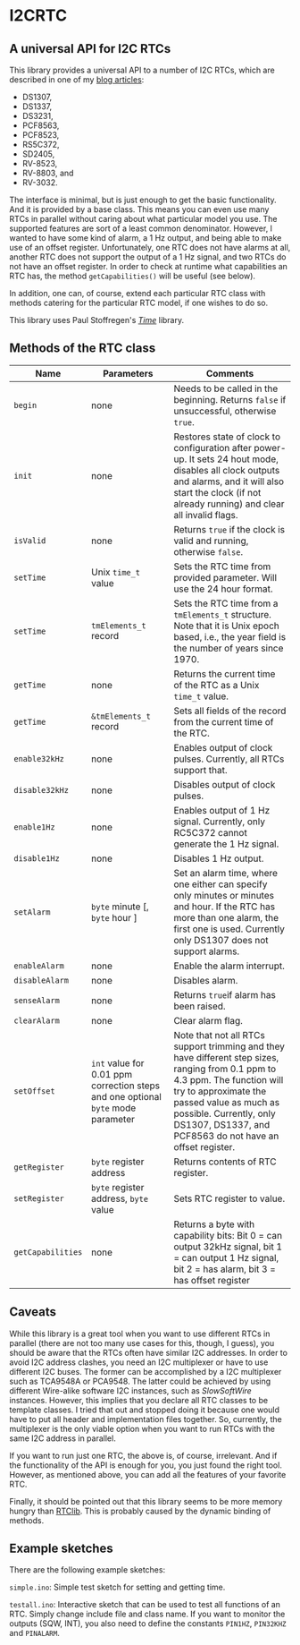 # I2CRTC



## A universal API for I2C RTCs

This library provides a universal API to a number of I2C RTCs, which are described in one of my [blog articles](https://hinterm-ziel.de/index.php/2023/02/24/everything-you-wanted-to-know-about-real-time-clocks-but-were-afraid-to-ask/):

* DS1307,
* DS1337,
* DS3231,
* PCF8563,
* PCF8523,
* RS5C372,
* SD2405,
* RV-8523,
* RV-8803, and
* RV-3032.

The interface is minimal, but is just enough to get the basic functionality. And it is provided by a base class. This means you can even use many RTCs in parallel without caring about what particular model you use. The supported features are sort of a least common denominator. However, I wanted to have some kind of alarm, a 1 Hz output, and being able to make use of an offset register. Unfortunately, one RTC does not have alarms at all, another RTC does not support the output of a 1 Hz signal, and two RTCs do not have an offset register. In order to check at runtime what capabilities an RTC has, the method `getCapabilities()` will be useful (see below).

In addition, one can, of course, extend each particular RTC class with methods catering for the particular RTC model, if one wishes to do so.

This library uses Paul Stoffregen's [*Time*](https://github.com/PaulStoffregen/Time) library.

## Methods of the RTC class

| Name           | Parameters                                      | Comments                                                     |
| -------------- | ----------------------------------------------- | ------------------------------------------------------------ |
| `begin`        | none                             | Needs to be called in the beginning. Returns `false` if unsuccessful, otherwise `true`. |
| `init`        | none                                             | Restores state of clock to configuration after power-up. It sets 24 hout mode, disables all clock outputs and alarms, and it will also start the clock (if not already running) and clear all invalid flags. |
| `isValid`      | none                                            | Returns `true` if the clock is valid and running, otherwise `false`. |
| `setTime`      | Unix `time_t` value                           | Sets the RTC time from provided parameter. Will use the 24 hour format. |
| `setTime` | `tmElements_t` record | Sets the RTC time from a `tmElements_t` structure. Note that it is Unix epoch based, i.e., the year field is the number of years since 1970. |
| `getTime`      | none                                            | Returns the current time of the RTC as a Unix `time_t` value. |
| `getTime` | `&tmElements_t` record | Sets all fields of the record from the current time of the RTC. |
| `enable32kHz`  | none                                            | Enables output of clock pulses. Currently, all RTCs support that.                            |
| `disable32kHz` | none                                            | Disables output of clock pulses.                             |
| `enable1Hz`    | none                                            | Enables output of 1 Hz signal.  Currently, only RC5C372 cannot generate the 1 Hz signal. |
| `disable1Hz`   | none                                            | Disables 1 Hz output.                                        |
| `setAlarm`     | `byte` minute [, `byte` hour ]| Set an alarm time, where one either can specify only  minutes or minutes and hour. If the RTC has more than one alarm, the first one is used. Currently only DS1307 does not support alarms.|
| `enableAlarm`  | none                                            | Enable the alarm interrupt. |
| `disableAlarm` | none                                            | Disables alarm.                                              |
| `senseAlarm`   | none                                            | Returns `true`if alarm has been raised. |
| `clearAlarm`   | none                                            | Clear alarm flag.|
| `setOffset`    | `int` value for 0.01 ppm correction steps and one optional `byte` mode parameter | Note that not all RTCs support trimming and they have different step sizes, ranging from 0.1 ppm to 4.3 ppm. The function will try to approximate the passed value as much as possible. Currently, only DS1307, DS1337, and PCF8563 do not have an offset register. |
| `getRegister`  | `byte` register address                       | Returns contents of RTC register.                            |
| `setRegister`  | `byte` register address, `byte` value | Sets RTC register to value.                                                          |
| `getCapabilities` | none | Returns a byte with capability bits: Bit 0 = can output 32kHz signal, bit 1 = can output 1 Hz signal, bit 2 = has alarm, bit 3 = has offset register  |

## Caveats

While this library is a great tool when you want to use different RTCs in parallel (there are not too many use cases for this, though, I guess), you should be aware that the RTCs often have similar I2C addresses. In order to avoid I2C address clashes, you need an I2C multiplexer or have to use different I2C buses. The former can be accomplished by a I2C multiplexer such as TCA9548A or PCA9548. The latter could be achieved by using different Wire-alike software I2C instances, such as *SlowSoftWire* instances. However, this implies that you declare all RTC classes to be template classes. I tried that out and stopped doing it because one would have to put all header and implementation files together. So, currently, the multiplexer is the only viable option when you want to run RTCs with the same I2C address in parallel.

If you want to run just one RTC, the above is, of course, irrelevant. And if the functionality of the API is enough for you, you just found the right tool. However, as mentioned above, you can add all the features of your favorite RTC.  

Finally, it should be pointed out that this library seems to be more memory hungry than [RTClib](https://github.com/adafruit/RTClib). This is probably caused by the dynamic binding of methods. 

## Example sketches

There are the following example sketches:

`simple.ino`: Simple test sketch for setting and getting time. 

`testall.ino`: Interactive sketch that can be used to test all functions of an RTC. Simply change include file and class name. If you want to monitor the outputs (SQW, INT), you also need to define the constants `PIN1HZ`, `PIN32KHZ` and `PINALARM`.

